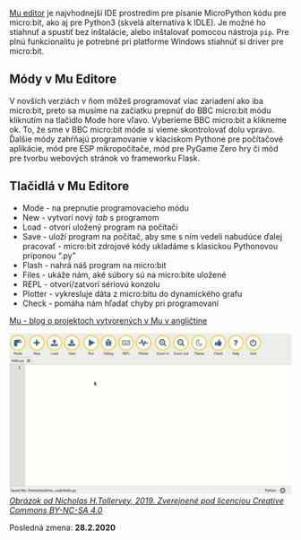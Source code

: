 [Mu editor](https://codewith.mu/) je najvhodnejší IDE prostredím pre písanie MicroPython kódu pre micro:bit, ako aj pre Python3 (skvelá alternatíva k IDLE). Je možné ho stiahnuť a spustiť bez inštalácie, alebo inštalovať pomocou nástroja ``pip``. Pre plnú funkcionalitu je potrebné pri platforme Windows stiahnúť si driver pre micro:bit.

## Módy v Mu Editore
V novších verziách v ňom môžeš programovať viac zariadení ako iba micro:bit, preto sa musíme na začiatku prepnúť do BBC micro:bit módu kliknutím na tlačidlo Mode hore vľavo. Vyberieme BBC micro:bit a klikneme ok. To, že sme v BBC micro:bit móde si vieme skontrolovať dolu vpravo. Ďalšie módy zahŕňajú programovanie v klaciskom Pythone pre počítačové aplikácie, mód pre ESP mikropočítače, mód pre PyGame Zero hry či mód pre tvorbu webových stránok vo frameworku Flask.

## Tlačidlá v Mu Editore

* Mode - na prepnutie programovacieho módu
* New - vytvorí nový *tab* s programom
* Load - otvorí uložený program na počítači 
* Save - uloží program na počítač, aby sme s ním vedeli nabudúce ďalej pracovať - micro:bit zdrojové kódy ukladáme s klasickou Pythonovou príponou “.py”
* Flash - nahrá náš program na micro:bit
* Files - ukáže nám, aké súbory sú na micro:bite uložené
* REPL - otvorí/zatvorí sériovú konzolu
* Plotter - vykresluje dáta z micro:bitu do dynamického grafu
* Check - pomáha nám hľadať chyby pri programovaní

[Mu - blog o projektoch vytvorených v Mu v angličtine](https://madewith.mu/)

![alt text](images/mu.gif)
*[Obrázok od Nicholas H.Tollervey, 2019. Zverejnené pod licenciou Creative Commons BY-NC-SA 4.0](https://codewith.mu/)*




Posledná zmena: **28.2.2020**